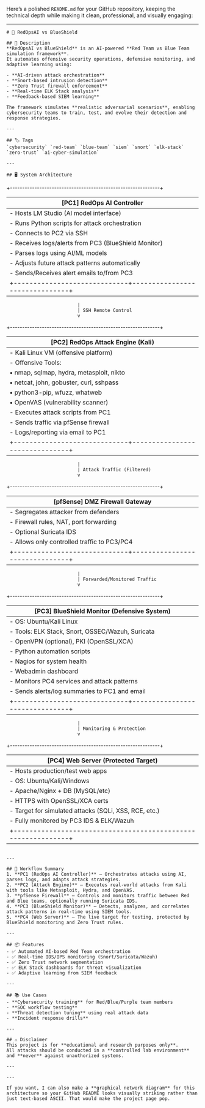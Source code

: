 Here’s a polished `README.md` for your GitHub repository, keeping the technical depth while making it clean, professional, and visually engaging:

---

```
# 🔴 RedOpsAI vs BlueShield

## 🧠 Description
**RedOpsAI vs BlueShield** is an AI-powered **Red Team vs Blue Team simulation framework**.  
It automates offensive security operations, defensive monitoring, and adaptive learning using:

- **AI-driven attack orchestration**
- **Snort-based intrusion detection**
- **Zero Trust firewall enforcement**
- **Real-time ELK Stack analysis**
- **Feedback-based SIEM learning**

The framework simulates **realistic adversarial scenarios**, enabling cybersecurity teams to train, test, and evolve their detection and response strategies.

---

## 🏷️ Tags
`cybersecurity` `red-team` `blue-team` `siem` `snort` `elk-stack` `zero-trust` `ai-cyber-simulation`

---

## 🖥️ System Architecture

```

+-------------------------------------------------------------+

| \[PC1] RedOps AI Controller                                     |
| --------------------------------------------------------------- |
| - Hosts LM Studio (AI model interface)                          |
| - Runs Python scripts for attack orchestration                  |
| - Connects to PC2 via SSH                                       |
| - Receives logs/alerts from PC3 (BlueShield Monitor)            |
| - Parses logs using AI/ML models                                |
| - Adjusts future attack patterns automatically                  |
| - Sends/Receives alert emails to/from PC3                       |
| +-----------------------------+-------------------------------+ |

```
                          |
                          | SSH Remote Control
                          v
```

+-------------------------------------------------------------+

| \[PC2] RedOps Attack Engine (Kali)                              |
| --------------------------------------------------------------- |
| - Kali Linux VM (offensive platform)                            |
| - Offensive Tools:                                              |
| • nmap, sqlmap, hydra, metasploit, nikto                        |
| • netcat, john, gobuster, curl, sshpass                         |
| • python3-pip, wfuzz, whatweb                                   |
| • OpenVAS (vulnerability scanner)                               |
| - Executes attack scripts from PC1                              |
| - Sends traffic via pfSense firewall                            |
| - Logs/reporting via email to PC1                               |
| +-----------------------------+-------------------------------+ |

```
                          |
                          | Attack Traffic (Filtered)
                          v
```

+-------------------------------------------------------------+

| \[pfSense] DMZ Firewall Gateway                                 |
| --------------------------------------------------------------- |
| - Segregates attacker from defenders                            |
| - Firewall rules, NAT, port forwarding                          |
| - Optional Suricata IDS                                         |
| - Allows only controlled traffic to PC3/PC4                     |
| +-----------------------------+-------------------------------+ |

```
                          |
                          | Forwarded/Monitored Traffic
                          v
```

+-------------------------------------------------------------+

| \[PC3] BlueShield Monitor (Defensive System)                    |
| --------------------------------------------------------------- |
| - OS: Ubuntu/Kali Linux                                         |
| - Tools: ELK Stack, Snort, OSSEC/Wazuh, Suricata                |
| - OpenVPN (optional), PKI (OpenSSL/XCA)                         |
| - Python automation scripts                                     |
| - Nagios for system health                                      |
| - Webadmin dashboard                                            |
| - Monitors PC4 services and attack patterns                     |
| - Sends alerts/log summaries to PC1 and email                   |
| +-----------------------------+-------------------------------+ |

```
                          |
                          | Monitoring & Protection
                          v
```

+-------------------------------------------------------------+

| \[PC4] Web Server (Protected Target)                            |
| --------------------------------------------------------------- |
| - Hosts production/test web apps                                |
| - OS: Ubuntu/Kali/Windows                                       |
| - Apache/Nginx + DB (MySQL/etc)                                 |
| - HTTPS with OpenSSL/XCA certs                                  |
| - Target for simulated attacks (SQLi, XSS, RCE, etc.)           |
| - Fully monitored by PC3 IDS & ELK/Wazuh                        |
| +-------------------------------------------------------------+ |

```

---

## 🔁 Workflow Summary
1. **PC1 (RedOps AI Controller)** — Orchestrates attacks using AI, parses logs, and adapts attack strategies.
2. **PC2 (Attack Engine)** — Executes real-world attacks from Kali with tools like Metasploit, Hydra, and OpenVAS.
3. **pfSense Firewall** — Controls and monitors traffic between Red and Blue teams, optionally running Suricata IDS.
4. **PC3 (BlueShield Monitor)** — Detects, analyzes, and correlates attack patterns in real-time using SIEM tools.
5. **PC4 (Web Server)** — The live target for testing, protected by BlueShield monitoring and Zero Trust rules.

---

## 📦 Features
- ✅ Automated AI-based Red Team orchestration
- ✅ Real-time IDS/IPS monitoring (Snort/Suricata/Wazuh)
- ✅ Zero Trust network segmentation
- ✅ ELK Stack dashboards for threat visualization
- ✅ Adaptive learning from SIEM feedback

---

## 📚 Use Cases
- **Cybersecurity training** for Red/Blue/Purple team members
- **SOC workflow testing**
- **Threat detection tuning** using real attack data
- **Incident response drills**

---

## ⚠️ Disclaimer
This project is for **educational and research purposes only**.  
All attacks should be conducted in a **controlled lab environment** and **never** against unauthorized systems.

---

---

If you want, I can also make a **graphical network diagram** for this architecture so your GitHub README looks visually striking rather than just text-based ASCII. That would make the project page pop.
